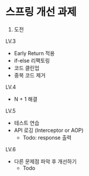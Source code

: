 # 스프링 개선 과제

1. 도전

LV.3
- Early Return 적용
- if-else 리팩토링
- 코드 클린업
- 중복 코드 제거

LV.4
- N + 1 해결

LV.5
- 테스트 연습
- API 로깅 (Interceptor or AOP)
  - Todo: response 출력

LV.6
- 다른 문제점 파악 후 개선하기
    - Todo